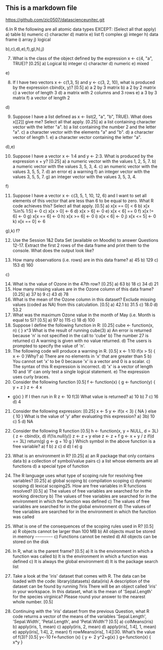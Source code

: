  ## This is a markdown file
 https://github.com/zjc0507/datascienceunitec.git


6.In R the following are all atomic data types EXCEPT: (Select all that apply) 
a) table
b) numeric
c) character
d) matrix
e) list
f) complex
g) integer
h) data frame
i) array
j) logical

b),c),d),e),f),g),h),j)

7. What is the class of the object defined by the expression x <- c(4, "a", TRUE)? [0.25]
a) Logical
b) integer
c) character
d) numeric
e) mixed

e)


8. If I have two vectors x <- c(1,3, 5) and y <- c(3, 2, 10), what is produced by the expression cbind(x, y)? [0.5]
a) a 2 by 3 matrix
b) a 2 by 2 matrix
c) a vector of length 3
d) a matrix with 2 columns and 3 rows
e) a 3 by 3 matrix
f) a vector of length 2

d)


9. Suppose I have a list defined as x <- list(2, "a", "b", TRUE). What does x[[2]] give me? Select all that apply. [0.25]
a) a list containing character vector with the letter "a".
b) a list containing the number 2 and the letter "a".
c) a character vector with the elements "a" and "b".
d) a character vector of length 1.
e) a character vector containing the letter "a".

d),e)


10. Suppose I have a vector x <- 1:4 and y <- 2:3. What is produced by the expression x + y? [0.25]
a) a numeric vector with the values 1, 2, 5, 7.
b) a numeric vector with the values 3, 5, 3, 4.
c) an numeric vector with the values 3, 5, 5, 7.
d) an error
e) a warning
f) an integer vector with the values 3, 5, 5, 7.
g) an integer vector with the values 3, 5, 3, 4.

f)

11. Suppose I have a vector x <- c(3, 5, 1, 10, 12, 6) and I want to set all elements of this vector that
are less than 6 to be equal to zero. What R code achieves this? Select all that apply. [0.5]
a) x[x == 0] < 6
b) x[x %in% 1:5] <- 0
c) x[x > 0] <- 6
d) x[x > 6] <- 0
e) x[x < 6] == 0
f) x[x != 6] <- 0
g) x[x == 6] <- 0
h) x[x >= 6] <- 0
i) x[x < 6] <- 0
j) x[x <= 5] <- 0
k) x[x == 0] <- 6

g),k) f?

12. Use the Session 1&2 Data Set (available on Moodle) to answer Questions 12-17.
Extract the first 2 rows of the data frame and print them to the console. What does the output look like?

13. How many observations (i.e. rows) are in this data frame?
a) 45
b) 129
c) 153
d) 160

c)

14. What is the value of Ozone in the 47th row? [0.25]
a) 63
b) 18
c) 34
d) 21
15. How many missing values are in the Ozone column of this data frame? [0.25]
a) 37
b) 9
c) 43
d) 78
16. What is the mean of the Ozone column in this dataset? Exclude missing values (coded as NA)
from this calculation. [0.5]
a) 42.1
b) 31.5
c) 18.0
d) 53.2
17. What was the maximum Ozone value in the month of May (i.e. Month is equal to 5)? [0.5]
a) 97
b) 115
c) 18
d) 100
18. Suppose I define the following function in R: [0.25]
cube <- function(x, n) {
}
x^3
What is the result of running
cube(3)
a) An error is returned because 'n' is not specified in the call to 'cube'
b) The number 27 is returned
c) A warning is given with no value returned.
d) The users is prompted to specify the value of 'n'.
19. The following code will produce a warning in R. [0.5]
x <- 1:10
if(x > 5) {
x <- 0
}Why?
a) There are no elements in 'x' that are greater than 5
b) You cannot set 'x' to be 0 because 'x' is a vector and 0 is a scalar.
c) The syntax of this R expression is incorrect.
d) 'x' is a vector of length 10 and 'if' can only test a single logical statement.
e) The expression uses curly braces.
20. Consider the following function [0.5]
f <- function(x) {
g <- function(y) {
y + z
}
z <- 4 x
+ g(x)
}
If I then run in R
z <-
10 f(3)
What value is returned?
a) 10
b) 7
c) 16
d) 4
21. Consider the following expression: [0.25]
x <- 5
y <- if(x < 3) {
NA
} else {
10
}
What is the value of 'y' after evaluating this expression?
a) 3b) 10
c) 5
d) NA
22. Consider the following R function [0.5]
h <- function(x, y = NULL, d = 3L) {
z <- cbind(x,
d) if(!is.null(y))
z <- z + y
else
z <- z + f
g <- x + y / z
if(d == 3L)
return(g)
g <- g + 10
g
}
Which symbol in the above function is a free variable?
a) f
b) z
c) d
d) l
e) g
23. What is an environment in R? [0.25]
a) an R package that only contains data
b) a collection of symbol/value pairs
c) a list whose elements are all functions
d) a special type of function
24. The R language uses what type of scoping rule for resolving free variables? [0.25]
a) global scoping
b) compilation scoping
c) dynamic scoping
d) lexical scoping25. How are free variables in R functions resolved? [0.5]
a) The values of free variables are searched for in the working directory
b) The values of free variables are searched for in the environment in which the function
was defined
c) The values of free variables are searched for in the global environment
d) The values of free variables are searched for in the environment in which the function was
called
26. What is one of the consequences of the scoping rules used in R? [0.5]
a) R objects cannot be larger than 100 MB
b) All objects must be stored in memory  ---------
c) Functions cannot be nested
d) All objects can be stored on the disk


27. In R, what is the parent frame? [0.5]
a) It is the environment in which a function was called
b) It is the environment in which a function was defined
c) It is always the global environment
d) It is the package search list
28. Take a look at the 'iris' dataset that comes with R. The data can be loaded with
the code: library(datasets)
data(iris)
A description of the dataset can be found
by running ?iris
There will be an object called 'iris' in your workspace. In this dataset, what is the mean of
'Sepal.Length' for the species virginica? Please round your answer to the nearest whole
number. [0.5]
29. Continuing with the 'iris' dataset from the previous Question, what R code returns a vector of
the means of the variables 'Sepal.Length', 'Sepal.Width', 'Petal.Length', and 'Petal.Width'? [0.5]
a) colMeans(iris)
b) apply(iris, 1, mean)
c) apply(iris, 2, mean)
d) apply(iris[, 1:4], 1, mean)
e) apply(iris[, 1:4], 2, mean)
f) rowMeans(iris[, 1:4])30. What’s the value of f(3)? [0.5]
y<-10
f<-function (x) {
y <- 2
y^2+g(x)
}
g<-function(x) {
x*y
}
